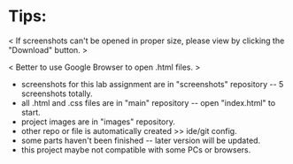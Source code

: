 # Tips: 

< If screenshots can't be opened in proper size, please view by clicking the "Download" button. >

< Better to use Google Browser to open .html files. >

* screenshots for this lab assignment are in "screenshots" repository -- 5 screenshots totally.
* all .html and .css files are in "main" repository -- open "index.html" to start.
* project images are in "images" repository.
* other repo or file is automatically created >> ide/git config.
* some parts haven't been finished -- later version will be updated.
* this project maybe not compatible with some PCs or browsers.
